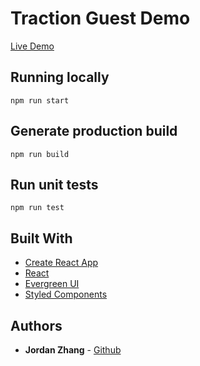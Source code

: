 # Traction Guest Demo

[Live Demo](https://tg-demo.herokuapp.com)

## Running locally

`npm run start`

## Generate production build

`npm run build`

## Run unit tests

`npm run test`

## Built With

* [Create React App](https://github.com/facebook/create-react-app)
* [React](https://reactjs.org)
* [Evergreen UI](https://evergreen.segment.com)
* [Styled Components](https://www.styled-components.com)

## Authors

* **Jordan Zhang** - [Github](https://github.com/jzhang729)